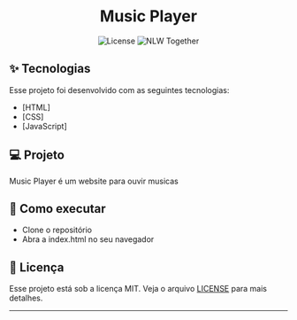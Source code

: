 <h1 align="center">Music Player</h1>

<p align="center">
  <img alt="License" src="https://img.shields.io/static/v1?label=license&message=MIT&color=8257E5&labelColor=000000">

  <img src="https://img.shields.io/static/v1?label=NLW&message=Together&color=8257E5&labelColor=000000" alt="NLW Together" />
</p>

<p align="center">
  <!--<img alt="Preview" src="./.github/preview.png">-->
</p>

## ✨ Tecnologias

Esse projeto foi desenvolvido com as seguintes tecnologias:

- [HTML]
- [CSS]
- [JavaScript]

## 💻 Projeto

Music Player é um website para ouvir musicas

## 🚀 Como executar

- Clone o repositório
- Abra a index.html no seu navegador

## 📄 Licença

Esse projeto está sob a licença MIT. Veja o arquivo [LICENSE](LICENSE.md) para mais detalhes.

---
